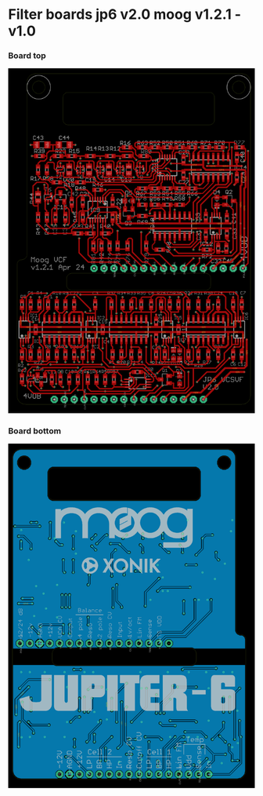 # Filter boards jp6 v2.0 moog v1.2.1 - v1.0

### Board top
![Top side](./Filter%20boards%20jp6%20v2.0%20moog%20v1.2.1%20-%20v1.0-brd-top.png)
### Board bottom
![Bottom side](./Filter%20boards%20jp6%20v2.0%20moog%20v1.2.1%20-%20v1.0-brd-bottom.png)
